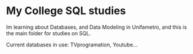 # My College SQL studies
Im learning about Databases, and Data Modeling in Unifametro, and this is the main folder for studies on SQL.

Current databases in use: TVprogramation, Youtube...